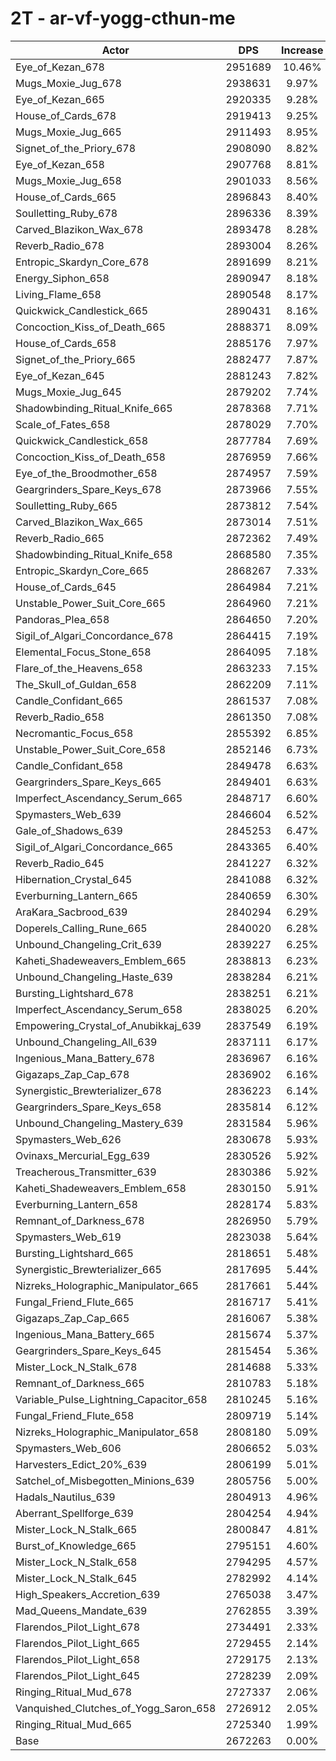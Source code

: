 # 2T - ar-vf-yogg-cthun-me
| Actor | DPS | Increase |
|---|:---:|:---:|
|Eye_of_Kezan_678|2951689|10.46%|
|Mugs_Moxie_Jug_678|2938631|9.97%|
|Eye_of_Kezan_665|2920335|9.28%|
|House_of_Cards_678|2919413|9.25%|
|Mugs_Moxie_Jug_665|2911493|8.95%|
|Signet_of_the_Priory_678|2908090|8.82%|
|Eye_of_Kezan_658|2907768|8.81%|
|Mugs_Moxie_Jug_658|2901033|8.56%|
|House_of_Cards_665|2896843|8.40%|
|Soulletting_Ruby_678|2896336|8.39%|
|Carved_Blazikon_Wax_678|2893478|8.28%|
|Reverb_Radio_678|2893004|8.26%|
|Entropic_Skardyn_Core_678|2891699|8.21%|
|Energy_Siphon_658|2890947|8.18%|
|Living_Flame_658|2890548|8.17%|
|Quickwick_Candlestick_665|2890431|8.16%|
|Concoction_Kiss_of_Death_665|2888371|8.09%|
|House_of_Cards_658|2885176|7.97%|
|Signet_of_the_Priory_665|2882477|7.87%|
|Eye_of_Kezan_645|2881243|7.82%|
|Mugs_Moxie_Jug_645|2879202|7.74%|
|Shadowbinding_Ritual_Knife_665|2878368|7.71%|
|Scale_of_Fates_658|2878029|7.70%|
|Quickwick_Candlestick_658|2877784|7.69%|
|Concoction_Kiss_of_Death_658|2876959|7.66%|
|Eye_of_the_Broodmother_658|2874957|7.59%|
|Geargrinders_Spare_Keys_678|2873966|7.55%|
|Soulletting_Ruby_665|2873812|7.54%|
|Carved_Blazikon_Wax_665|2873014|7.51%|
|Reverb_Radio_665|2872362|7.49%|
|Shadowbinding_Ritual_Knife_658|2868580|7.35%|
|Entropic_Skardyn_Core_665|2868267|7.33%|
|House_of_Cards_645|2864984|7.21%|
|Unstable_Power_Suit_Core_665|2864960|7.21%|
|Pandoras_Plea_658|2864650|7.20%|
|Sigil_of_Algari_Concordance_678|2864415|7.19%|
|Elemental_Focus_Stone_658|2864095|7.18%|
|Flare_of_the_Heavens_658|2863233|7.15%|
|The_Skull_of_Guldan_658|2862209|7.11%|
|Candle_Confidant_665|2861537|7.08%|
|Reverb_Radio_658|2861350|7.08%|
|Necromantic_Focus_658|2855392|6.85%|
|Unstable_Power_Suit_Core_658|2852146|6.73%|
|Candle_Confidant_658|2849478|6.63%|
|Geargrinders_Spare_Keys_665|2849401|6.63%|
|Imperfect_Ascendancy_Serum_665|2848717|6.60%|
|Spymasters_Web_639|2846604|6.52%|
|Gale_of_Shadows_639|2845253|6.47%|
|Sigil_of_Algari_Concordance_665|2843365|6.40%|
|Reverb_Radio_645|2841227|6.32%|
|Hibernation_Crystal_645|2841088|6.32%|
|Everburning_Lantern_665|2840659|6.30%|
|AraKara_Sacbrood_639|2840294|6.29%|
|Doperels_Calling_Rune_665|2840020|6.28%|
|Unbound_Changeling_Crit_639|2839227|6.25%|
|Kaheti_Shadeweavers_Emblem_665|2838813|6.23%|
|Unbound_Changeling_Haste_639|2838284|6.21%|
|Bursting_Lightshard_678|2838251|6.21%|
|Imperfect_Ascendancy_Serum_658|2838025|6.20%|
|Empowering_Crystal_of_Anubikkaj_639|2837549|6.19%|
|Unbound_Changeling_All_639|2837111|6.17%|
|Ingenious_Mana_Battery_678|2836967|6.16%|
|Gigazaps_Zap_Cap_678|2836902|6.16%|
|Synergistic_Brewterializer_678|2836223|6.14%|
|Geargrinders_Spare_Keys_658|2835814|6.12%|
|Unbound_Changeling_Mastery_639|2831584|5.96%|
|Spymasters_Web_626|2830678|5.93%|
|Ovinaxs_Mercurial_Egg_639|2830526|5.92%|
|Treacherous_Transmitter_639|2830386|5.92%|
|Kaheti_Shadeweavers_Emblem_658|2830150|5.91%|
|Everburning_Lantern_658|2828174|5.83%|
|Remnant_of_Darkness_678|2826950|5.79%|
|Spymasters_Web_619|2823038|5.64%|
|Bursting_Lightshard_665|2818651|5.48%|
|Synergistic_Brewterializer_665|2817695|5.44%|
|Nizreks_Holographic_Manipulator_665|2817661|5.44%|
|Fungal_Friend_Flute_665|2816717|5.41%|
|Gigazaps_Zap_Cap_665|2816067|5.38%|
|Ingenious_Mana_Battery_665|2815674|5.37%|
|Geargrinders_Spare_Keys_645|2815454|5.36%|
|Mister_Lock_N_Stalk_678|2814688|5.33%|
|Remnant_of_Darkness_665|2810783|5.18%|
|Variable_Pulse_Lightning_Capacitor_658|2810245|5.16%|
|Fungal_Friend_Flute_658|2809719|5.14%|
|Nizreks_Holographic_Manipulator_658|2808180|5.09%|
|Spymasters_Web_606|2806652|5.03%|
|Harvesters_Edict_20%_639|2806199|5.01%|
|Satchel_of_Misbegotten_Minions_639|2805756|5.00%|
|Hadals_Nautilus_639|2804913|4.96%|
|Aberrant_Spellforge_639|2804254|4.94%|
|Mister_Lock_N_Stalk_665|2800847|4.81%|
|Burst_of_Knowledge_665|2795151|4.60%|
|Mister_Lock_N_Stalk_658|2794295|4.57%|
|Mister_Lock_N_Stalk_645|2782992|4.14%|
|High_Speakers_Accretion_639|2765038|3.47%|
|Mad_Queens_Mandate_639|2762855|3.39%|
|Flarendos_Pilot_Light_678|2734491|2.33%|
|Flarendos_Pilot_Light_665|2729455|2.14%|
|Flarendos_Pilot_Light_658|2729175|2.13%|
|Flarendos_Pilot_Light_645|2728239|2.09%|
|Ringing_Ritual_Mud_678|2727337|2.06%|
|Vanquished_Clutches_of_Yogg_Saron_658|2726912|2.05%|
|Ringing_Ritual_Mud_665|2725340|1.99%|
|Base|2672263|0.00%|
